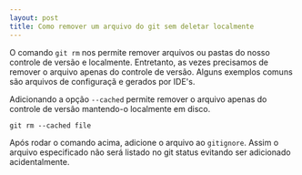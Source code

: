 ```yaml
---
layout: post
title: Como remover um arquivo do git sem deletar localmente
---
```


O comando `git rm` nos permite remover arquivos ou pastas do nosso controle de versão e localmente. Entretanto, as vezes precisamos de remover o arquivo apenas do controle de versão. Alguns exemplos comuns são arquivos de configuraçã e gerados por IDE's.

Adicionando a opção `--cached` permite remover o arquivo apenas do controle de versão mantendo-o localmente em disco.

    git rm --cached file

Após rodar o comando acima, adicione o arquivo ao `gitignore`. Assim o arquivo especificado não será listado no git status evitando ser adicionado acidentalmente.
